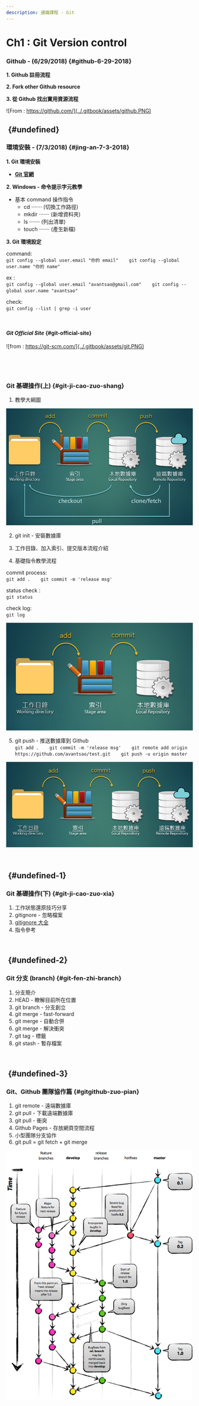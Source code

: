 ```yaml
---
description: 通識課程 - Git
---
```


# Ch1 : Git Version control

### **Github - \(6/29/2018\)** {#github-6-29-2018}

**1. Github 註冊流程**

**2. Fork other Github resource**

**3. 從 Github 找出實用資源流程**

![From : https://github.com/](../.gitbook/assets/github.PNG)



## ​ {#undefined}

### **環境安裝 - \(7/3/2018\)** {#jing-an-7-3-2018}

**1. Git 環境安裝**

* ​[**Git 官網**](https://git-scm.com/)​

**2. Windows - 命令提示字元教學**

* 基本 command 操作指令
  * cd       ······· \(切換工作路徑\)
  * mkdir ······· \(新增資料夾\)
  * ls        ······· \(列出清單\)
  * touch ······· \(產生新檔\)

**3. Git 環境設定**

command:  
`git config --global user.email "你的 email"   
git config --global user.name "你的 name"`

ex :  
`git config --global user.email "avantsao@gmail.com"   
git config --global user.name "avantsao"`

check:  
`git config --list | grep -i user`

​

#### _Git Official Site_ {#git-official-site}

![from : https://git-scm.com/](../.gitbook/assets/git.PNG)

​

​

### Git 基礎操作\(上\) {#git-ji-cao-zuo-shang}

1. 教學大綱圖

![](../.gitbook/assets/workflow%20%286%29.PNG)

2. git init - 安裝數據庫

3. 工作目錄、加入索引、提交版本流程介紹

4. 基礎指令教學流程

commit process:  
`git add .   
git commit -m 'release msg'`

status check :  
`git status`

check log:  
`git log`

![Commit to local repository](../.gitbook/assets/workflow-localcommit%20%281%29.PNG)



5. git push - 推送數據庫到 Github  
`git add .   
git commit -m 'release msg'   
git remote add origin https://github.com/avantsao/test.git   
git push -u origin master`

![Push to remote repository](../.gitbook/assets/workflow-pushtigithub.PNG)



​

## ​ {#undefined-1}

### Git 基礎操作\(下\) {#git-ji-cao-zuo-xia}

1. 工作狀態還原技巧分享
2. gitignore - 忽略檔案
3. ​[gitignore 大全](https://github.com/github/gitignore)​
4. 指令參考

​

## ​ {#undefined-2}

### Git 分支 \(branch\) {#git-fen-zhi-branch}

1. 分支簡介
2. HEAD - 瞭解目前所在位置
3. git branch - 分支創立
4. git merge - fast-forward
5. git merge - 自動合併
6. git merge - 解決衝突
7. git tag - 標籤
8. git stash - 暫存檔案

​

## ​ {#undefined-3}

### Git、Github 團隊協作篇 {#gitgithub-zuo-pian}

1. git remote - 遠端數據庫
2. git pull - 下載遠端數據庫
3. git pull - 衝突
4. Github Pages - 存放網頁空間流程
5. 小型團隊分支協作
6. git pull = git fetch + git merge

![](../.gitbook/assets/gitflow.png)

